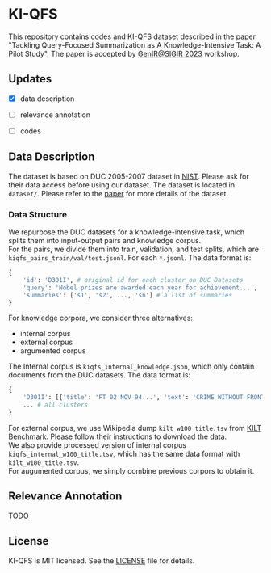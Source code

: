 # KI-QFS
This repository contains codes and KI-QFS dataset described in the paper "Tackling Query-Focused Summarization as A Knowledge-Intensive Task: A Pilot Study". The paper is accepted by [GenIR@SIGIR 2023](https://coda.io/@sigir/gen-ir/accepted-papers-17) workshop.


## Updates

- [x] data description
- [ ] relevance annotation
- [ ] codes


## Data Description

The dataset is based on DUC 2005-2007 dataset in [NIST](https://www-nlpir.nist.gov/projects/duc/data.html). Please ask for their data access before using our dataset. The dataset is located in `dataset/`. Please refer to the [paper](paper/kiqfs.pdf) for more details of the dataset.

### Data Structure

We repurpose the DUC datasets for a knowledge-intensive task, which splits them into input-output pairs and knowledge corpus. <br>
For the pairs, we divide them into train, validation, and test splits, which are `kiqfs_pairs_train/val/test.jsonl`. For each `*.jsonl`. The data format is:

```python
{
    'id': 'D301I', # original id for each cluster on DUC Datasets
    'query': 'Nobel prizes are awarded each year for achievement...',
    'summaries': ['s1', 's2', ..., 'sn'] # a list of summaries
}
```

For knowledge corpora, we consider three alternatives: 

<ul>
    <li>internal corpus</li>
    <li>external corpus</li>
    <li>argumented corpus</li>
</ul>

The Internal corpus is `kiqfs_internal_knowledge.json`, which only contain documents from the DUC datasets. The data format is:

```python
{
    'D301I': [{'title': 'FT 02 NOV 94...', 'text': 'CRIME WITHOUT FRONTIERS By...'}, ...] # a list of documents in the cluster  D301I,
    ... # all clusters
}
```

For external corpus, we use Wikipedia dump `kilt_w100_title.tsv` from [KILT Benchmark](https://github.com/facebookresearch/KILT/tree/main/kilt/retrievers#DPR). Please follow their instructions to download the data. <br>
We also provide processed version of internal corpus `kiqfs_internal_w100_title.tsv`, which has the same data format with `kilt_w100_title.tsv`. <br>
For augumented corpus, we simply combine previous corpors to obtain it. 


## Relevance Annotation

TODO


## License
KI-QFS is MIT licensed. See the [LICENSE](LICENSE) file for details.